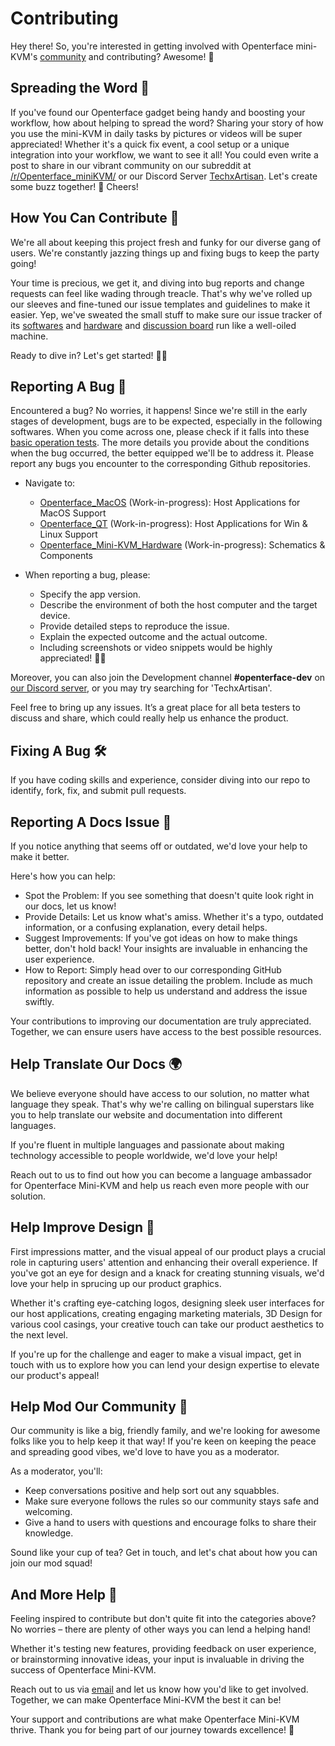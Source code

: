 # Contributing

Hey there! So, you're interested in getting involved with Openterface mini-KVM's [community](/community) and contributing? Awesome! 🧡

## Spreading the Word 📢

If you've found our Openterface gadget being handy and boosting your workflow, how about helping to spread the word? Sharing your story of how you use the mini-KVM in daily tasks by pictures or videos will be super appreciated! Whether it's a quick fix event, a cool setup or a unique integration into your workflow, we want to see it all! You could even write a post to share in our vibrant community on our subreddit at [/r/Openterface_miniKVM/](/reddit) or our Discord Server [TechxArtisan](/discord). Let's create some buzz together! 🚀 Cheers!

## How You Can Contribute 🌟

We're all about keeping this project fresh and funky for our diverse gang of users. We're constantly jazzing things up and fixing bugs to keep the party going!

Your time is precious, we get it, and diving into bug reports and change requests can feel like wading through treacle. That's why we've rolled up our sleeves and fine-tuned our issue templates and guidelines to make it easier. Yep, we've sweated the small stuff to make sure our issue tracker of its [softwares](/quick-start/#install-host-application) and [hardware](https://github.com/TechxArtisanStudio/Openterface_Mini-KVM_Hardware) and [discussion board](https://github.com/TechxArtisanStudio/Openterface/discussions) run like a well-oiled machine.

Ready to dive in? Let's get started! 🏊‍♂️

## Reporting A Bug 🐛

Encountered a bug? No worries, it happens! Since we're still in the early stages of development, bugs are to be expected, especially in the following softwares. When you come across one, please check if it falls into these [basic operation tests](/basic). The more details you provide about the conditions when the bug occurred, the better equipped we'll be to address it. Please report any bugs you encounter to the corresponding Github repositories.

- Navigate to: 
    - [Openterface_MacOS](https://github.com/TechxArtisanStudio/Openterface_MacOS) (Work-in-progress): Host Applications for MacOS Support
    - [Openterface_QT](https://github.com/TechxArtisanStudio/Openterface_QT) (Work-in-progress): Host Applications for Win & Linux Support
    - [Openterface_Mini-KVM_Hardware](https://github.com/TechxArtisanStudio/Openterface_Mini-KVM_Hardware
    ) (Work-in-progress): Schematics & Components

- When reporting a bug, please:
    - Specify the app version.
    - Describe the environment of both the host computer and the target device.
    - Provide detailed steps to reproduce the issue.
    - Explain the expected outcome and the actual outcome.
    - Including screenshots or video snippets would be highly appreciated! 📸🎥

Moreover, you can also join the Development channel **#openterface-dev** on [our Discord server](/discord), or you may try searching for 'TechxArtisan'.

Feel free to bring up any issues. It’s a great place for all beta testers to discuss and share, which could really help us enhance the product.

## Fixing A Bug 🛠️
If you have coding skills and experience, consider diving into our repo to identify, fork, fix, and submit pull requests.

## Reporting A Docs Issue 📝

If you notice anything that seems off or outdated, we'd love your help to make it better.

Here's how you can help:

- Spot the Problem: If you see something that doesn't quite look right in our docs, let us know!
- Provide Details: Let us know what's amiss. Whether it's a typo, outdated information, or a confusing explanation, every detail helps.
- Suggest Improvements: If you've got ideas on how to make things better, don't hold back! Your insights are invaluable in enhancing the user experience.
- How to Report: Simply head over to our corresponding GitHub repository and create an issue detailing the problem. Include as much information as possible to help us understand and address the issue swiftly.

Your contributions to improving our documentation are truly appreciated. Together, we can ensure users have access to the best possible resources.

## Help Translate Our Docs 🌍

We believe everyone should have access to our solution, no matter what language they speak. That's why we're calling on bilingual superstars like you to help translate our website and documentation into different languages.

If you're fluent in multiple languages and passionate about making technology accessible to people worldwide, we'd love your help!

Reach out to us to find out how you can become a language ambassador for Openterface Mini-KVM and help us reach even more people with our solution.

## Help Improve Design 🎨
First impressions matter, and the visual appeal of our product plays a crucial role in capturing users' attention and enhancing their overall experience. If you've got an eye for design and a knack for creating stunning visuals, we'd love your help in sprucing up our product graphics.

Whether it's crafting eye-catching logos, designing sleek user interfaces for our host applications, creating engaging marketing materials, 3D Design for various cool casings, your creative touch can take our product aesthetics to the next level.

If you're up for the challenge and eager to make a visual impact, get in touch with us to explore how you can lend your design expertise to elevate our product's appeal!

## Help Mod Our Community 🤝

Our community is like a big, friendly family, and we're looking for awesome folks like you to help keep it that way! If you're keen on keeping the peace and spreading good vibes, we'd love to have you as a moderator.

As a moderator, you'll:

- Keep conversations positive and help sort out any squabbles.
- Make sure everyone follows the rules so our community stays safe and welcoming.
- Give a hand to users with questions and encourage folks to share their knowledge.

Sound like your cup of tea? Get in touch, and let's chat about how you can join our mod squad!

## And More Help 🚀
Feeling inspired to contribute but don't quite fit into the categories above? No worries – there are plenty of other ways you can lend a helping hand!

Whether it's testing new features, providing feedback on user experience, or brainstorming innovative ideas, your input is invaluable in driving the success of Openterface Mini-KVM.

Reach out to us via [email](mailto:info@techxartisan.com) and let us know how you'd like to get involved. Together, we can make Openterface Mini-KVM the best it can be!

Your support and contributions are what make Openterface Mini-KVM thrive. Thank you for being part of our journey towards excellence! 🚀